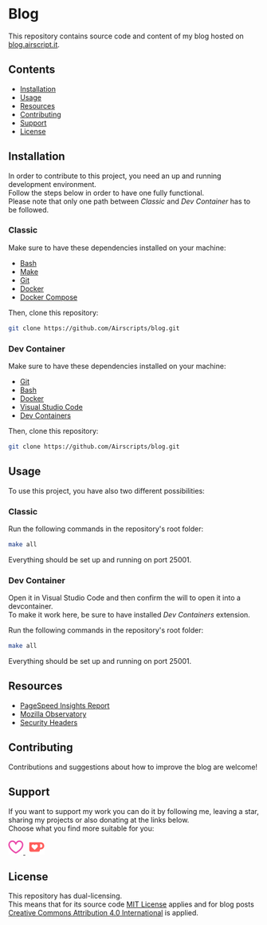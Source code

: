 # Blog
This repository contains source code and content of my blog hosted on [blog.airscript.it](https://blog.airscript.it).

## Contents
- [Installation](#installation)
- [Usage](#usage)
- [Resources](#resources)
- [Contributing](#contributing)
- [Support](#support)
- [License](#license)

## Installation
In order to contribute to this project, you need an up and running development environment.  
Follow the steps below in order to have one fully functional.  
Please note that only one path between *Classic* and *Dev Container* has to be followed.

### Classic  
Make sure to have these dependencies installed on your machine:
- [Bash](https://www.gnu.org/software/bash/)
- [Make](https://www.gnu.org/software/make/)
- [Git](https://git-scm.com/book/en/v2/Getting-Started-Installing-Git)
- [Docker](https://docs.docker.com/get-docker/)
- [Docker Compose](https://docs.docker.com/compose/install/)

Then, clone this repository:
```bash
git clone https://github.com/Airscripts/blog.git
```

### Dev Container  
Make sure to have these dependencies installed on your machine:
- [Git](https://git-scm.com/book/en/v2/Getting-Started-Installing-Git)
- [Bash](https://www.gnu.org/software/bash/)
- [Docker](https://docs.docker.com/get-docker/)
- [Visual Studio Code](https://code.visualstudio.com/Download)
- [Dev Containers](https://marketplace.visualstudio.com/items?itemName=ms-vscode-remote.remote-containers)

Then, clone this repository:  
```bash
git clone https://github.com/Airscripts/blog.git
```

## Usage
To use this project, you have also two different possibilities:

### Classic
Run the following commands in the repository's root folder:
```bash
make all
```

Everything should be set up and running on port 25001.

### Dev Container
Open it in Visual Studio Code and then confirm the will to open it into a devcontainer.  
To make it work here, be sure to have installed *Dev Containers* extension.

Run the following commands in the repository's root folder:
```bash
make all
```

Everything should be set up and running on port 25001.

## Resources
- [PageSpeed Insights Report](https://pagespeed.web.dev/report?url=https%3A%2F%2Fblog.airscript.it%2F)  
- [Mozilla Observatory](https://observatory.mozilla.org/analyze/blog.airscript.it)  
- [Security Headers](https://securityheaders.com/?q=blog.airscript.it&hide=on&followRedirects=on)

## Contributing
Contributions and suggestions about how to improve the blog are welcome!

## Support
If you want to support my work you can do it by following me, leaving a star, sharing my projects or also donating at the links below.  
Choose what you find more suitable for you:  

<a href="https://sponsor.airscript.it" target="blank">
  <img src="https://raw.githubusercontent.com/airscripts/assets/main/images/github-sponsors.svg" alt="GitHub Sponsors" width="30px" />
</a>&nbsp;
<a href="https://kofi.airscript.it" target="blank">
  <img src="https://raw.githubusercontent.com/airscripts/assets/main/images/kofi.svg" alt="Kofi" width="30px" />
</a>

## License
This repository has dual-licensing.  
This means that for its source code [MIT License](https://github.com/airscripts/blog/blob/main/LICENSE_MIT) applies and for blog posts [Creative Commons Attribution 4.0 International](https://github.com/airscripts/blog/blob/main/LICENSE_CC_BY_4.0) is applied.
